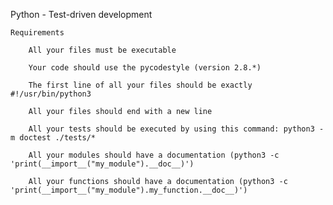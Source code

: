 



Python - Test-driven development


	Requirements

		All your files must be executable

		Your code should use the pycodestyle (version 2.8.*)

		The first line of all your files should be exactly #!/usr/bin/python3

		All your files should end with a new line

		All your tests should be executed by using this command: python3 -m doctest ./tests/*

		All your modules should have a documentation (python3 -c 'print(__import__("my_module").__doc__)')

		All your functions should have a documentation (python3 -c 'print(__import__("my_module").my_function.__doc__)')

	

